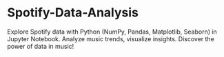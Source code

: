# Spotify-Data-Analysis
Explore Spotify data with Python (NumPy, Pandas, Matplotlib, Seaborn) in Jupyter Notebook. Analyze music trends, visualize insights. Discover the power of data in music!
